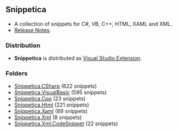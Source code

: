 ﻿## Snippetica

* A collection of snippets for C#, VB, C++, HTML, XAML and XML.
* [Release Notes](http://github.com/JosefPihrt/Snippetica/blob/master/ChangeLog.md).

### Distribution

* **Snippetica** is distributed as [Visual Studio Extension](http://visualstudiogallery.msdn.microsoft.com/a5576f35-9f87-4c9c-8f1f-059421a23aed).

### Folders

* [Snippetica.CSharp](http://github.com/JosefPihrt/Snippetica/blob/master/source/Snippetica.VisualStudio/Snippetica.CSharp/README.md) (622 snippets)
* [Snippetica.VisualBasic](http://github.com/JosefPihrt/Snippetica/blob/master/source/Snippetica.VisualStudio/Snippetica.VisualBasic/README.md) (595 snippets)
* [Snippetica.Cpp](http://github.com/JosefPihrt/Snippetica/blob/master/source/Snippetica.VisualStudio/Snippetica.Cpp/README.md) (23 snippets)
* [Snippetica.Html](http://github.com/JosefPihrt/Snippetica/blob/master/source/Snippetica.VisualStudio/Snippetica.Html/README.md) (221 snippets)
* [Snippetica.Xaml](http://github.com/JosefPihrt/Snippetica/blob/master/source/Snippetica.VisualStudio/Snippetica.Xaml/README.md) (89 snippets)
* [Snippetica.Xml](http://github.com/JosefPihrt/Snippetica/blob/master/source/Snippetica.VisualStudio/Snippetica.Xml/README.md) (8 snippets)
* [Snippetica.Xml.CodeSnippet](http://github.com/JosefPihrt/Snippetica/blob/master/source/Snippetica.VisualStudio/Snippetica.Xml.CodeSnippet/README.md) (22 snippets)
